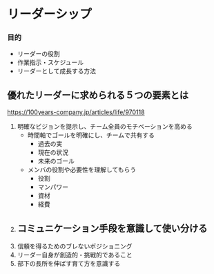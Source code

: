 # リーダーシップ
### 目的
- リーダーの役割
- 作業指示・スケジュール
- リーダーとして成長する方法

## 優れたリーダーに求められる５つの要素とは
https://100years-company.jp/articles/life/970118

1. 明確なビジョンを提示し、チーム全員のモチベーションを高める
    - 時間軸でゴールを明確にし、チームで共有する  
        - 過去の実
        - 現在の状況
        - 未来のゴール
    - メンバの役割や必要性を理解してもらう
        - 役割
        - マンパワー
        - 資材
        - 経費
3. コミュニケーション手段を意識して使い分ける
    - 
5. 信頼を得るためのブレないポジショニング
6. リーダー自身が創造的・挑戦的であること
7. 部下の長所を伸ばす育て方を意識する
